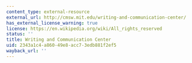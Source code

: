 ```yaml
---
content_type: external-resource
external_url: http://cmsw.mit.edu/writing-and-communication-center/
has_external_license_warning: true
license: https://en.wikipedia.org/wiki/All_rights_reserved
status: ''
title: Writing and Communication Center
uid: 2343a1c4-a860-49e8-acc7-3edb881f2ef5
wayback_url: ''
---
```

